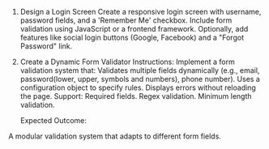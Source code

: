 1. Design a Login Screen
Create a responsive login screen with username, password fields, and a 'Remember Me' checkbox.
Include form validation using JavaScript or a frontend framework.
Optionally, add features like social login buttons (Google, Facebook) and a "Forgot Password" link.

2. Create a Dynamic Form Validator
Instructions:
    Implement a form validation system that:
    Validates multiple fields dynamically (e.g., email, password(lower, upper, symbols and numbers), phone number).
    Uses a configuration object to specify rules.
    Displays errors without reloading the page.
    Support:
    Required fields.
    Regex validation.
    Minimum length validation.

   Expected Outcome:

A modular validation system that adapts to different form fields.
